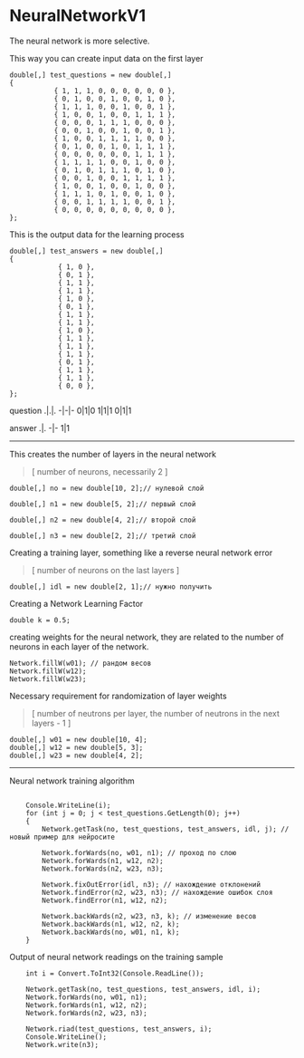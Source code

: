 # NeuralNetworkV1
The neural network is more selective. 

This way you can create input data on the first layer
 ```CSharp
double[,] test_questions = new double[,]
{
            { 1, 1, 1, 0, 0, 0, 0, 0, 0 },
            { 0, 1, 0, 0, 1, 0, 0, 1, 0 },
            { 1, 1, 1, 0, 0, 1, 0, 0, 1 },
            { 1, 0, 0, 1, 0, 0, 1, 1, 1 },
            { 0, 0, 0, 1, 1, 1, 0, 0, 0 },
            { 0, 0, 1, 0, 0, 1, 0, 0, 1 },
            { 1, 0, 0, 1, 1, 1, 1, 0, 0 },
            { 0, 1, 0, 0, 1, 0, 1, 1, 1 },
            { 0, 0, 0, 0, 0, 0, 1, 1, 1 },
            { 1, 1, 1, 1, 0, 0, 1, 0, 0 },
            { 0, 1, 0, 1, 1, 1, 0, 1, 0 },
            { 0, 0, 1, 0, 0, 1, 1, 1, 1 },
            { 1, 0, 0, 1, 0, 0, 1, 0, 0 },
            { 1, 1, 1, 0, 1, 0, 0, 1, 0 },
            { 0, 0, 1, 1, 1, 1, 0, 0, 1 },
            { 0, 0, 0, 0, 0, 0, 0, 0, 0 },
};
```


This is the output data for the learning process
```CSharp
double[,] test_answers = new double[,]
{
            { 1, 0 },
            { 0, 1 },
            { 1, 1 },
            { 1, 1 },
            { 1, 0 },
            { 0, 1 },
            { 1, 1 },
            { 1, 1 },
            { 1, 0 },
            { 1, 1 },
            { 1, 1 },
            { 1, 1 },
            { 0, 1 },
            { 1, 1 },
            { 1, 1 },
            { 0, 0 },
};
```  
      
question
.|.|.
-|-|-
0|1|0
1|1|1
0|1|1

answer
.|.
-|-
1|1

---

      
This creates the number of layers in the neural network
> [ number of neurons, necessarily 2 ]
```CSharp
double[,] no = new double[10, 2];// нулевой слой        

double[,] n1 = new double[5, 2];// первый слой

double[,] n2 = new double[4, 2];// второй слой        

double[,] n3 = new double[2, 2];// третий слой
```

Creating a training layer, something like a reverse neural network error
> [ number of neurons on the last layers ]
```CSharp
double[,] idl = new double[2, 1];// нужно получить
```

Creating a Network Learning Factor
```CSharp
double k = 0.5;
```

creating weights for the neural network, they are related to the number of neurons in each layer of the network.
```CSharp
Network.fillW(w01); // рандом весов
Network.fillW(w12);
Network.fillW(w23);
```

Necessary requirement for randomization of layer weights
> [ number of neutrons per layer, the number of neutrons in the next layers - 1 ]
```CSharp
double[,] w01 = new double[10, 4];
double[,] w12 = new double[5, 3];
double[,] w23 = new double[4, 2];
```

---

Neural network training algorithm
```CSharp

    Console.WriteLine(i);
    for (int j = 0; j < test_questions.GetLength(0); j++)
    {
        Network.getTask(no, test_questions, test_answers, idl, j); // новый пример для нейросите

        Network.forWards(no, w01, n1); // проход по слою
        Network.forWards(n1, w12, n2);
        Network.forWards(n2, w23, n3);

        Network.fixOutError(idl, n3); // нахождение отклонений
        Network.findError(n2, w23, n3); // нахождение ошибок слоя
        Network.findError(n1, w12, n2);

        Network.backWards(n2, w23, n3, k); // изменение весов
        Network.backWards(n1, w12, n2, k);
        Network.backWards(no, w01, n1, k);
    }

```
          
Output of neural network readings on the training sample
```CSharp
    int i = Convert.ToInt32(Console.ReadLine());

    Network.getTask(no, test_questions, test_answers, idl, i);
    Network.forWards(no, w01, n1);
    Network.forWards(n1, w12, n2);
    Network.forWards(n2, w23, n3);

    Network.riad(test_questions, test_answers, i);
    Console.WriteLine();
    Network.write(n3);
```         
             
